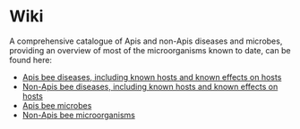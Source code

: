 # Wiki

A comprehensive catalogue of Apis and non-Apis diseases and microbes, providing an overview of most of the microorganisms known to date, can be found here:

* [Apis bee diseases, including known hosts and known effects on hosts](/beta/wiki/apis-bee-disease-overview)
* [Non-Apis bee diseases, including known hosts and known effects on hosts](/beta/wiki/non-apis-bee-disease-overview)
* [Apis bee microbes](/beta/wiki/apis-bee-microbe-overview)
* [Non-Apis bee microorganisms](/beta/wiki/non-apis-bee-microorganism-overview)